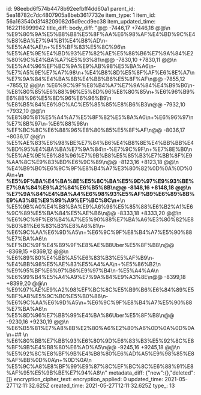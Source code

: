 id: 98eebd6f574b4478b92eefbff4dd60a1
parent_id: 5ea18782c7dc4807905a8beb3617732e
item_type: 1
item_id: 56a163540d3f48209082d5d9ecd9ec38
item_updated_time: 1622116999942
title_diff: 
body_diff: "@@ -7446,17 +7446,18 @@\\n %E9%80%9A%E5%B8%B8%E5%8F%AA%E6%98%AF%E4%BD%9C%E4%B8%BA%E7%94%B1%E4%B8%AD\\n-%E5%A4%AE\\n+%E5%BF%83%E5%8C%96\\n %E5%AE%9E%E4%BD%93%E7%82%AE%E5%88%B6%E7%9A%84%E2%80%9C%E4%BA%A7%E5%93%81\\n@@ -7830,10 +7830,11 @@\\n %E5%A4%96%EF%BC%9A%E9%AB%98%E5%BA%A6\\n-%E7%A5%9E%E7%A7%98\\n+%E4%B8%8D%E5%8F%AF%E6%8E%A7\\n %E7%9A%84%E4%BA%8B%E4%BB%B6%E5%8F%AF\\n@@ -7855,12 +7855,12 @@\\n %E6%9C%9F%E8%B4%A7%E7%9A%84%E4%B9%B0\\n-%E8%80%85%E6%88%96%E5%8D%96%E8%80%85\\n+%E6%96%B9%E6%88%96%E5%8D%96%E6%96%B9\\n %E8%B5%84%E6%9C%AC%E5%85%85%E8%B6%B3\\n@@ -7932,10 +7932,10 @@\\n %E8%80%81%E5%A4%A7%E5%8F%82%E5%8A%A0\\n+%E6%96%97\\n %E7%8B%97\\n-%E6%88%98\\n %EF%BC%8C%E6%88%96%E8%80%85%E5%8F%AF\\n@@ -8036,17 +8036,17 @@\\n %E5%AE%83%E6%98%BE%E7%84%B6%E4%B8%8E%E4%BB%BB%E4%BD%95%E4%BA%BA%E7%9A%84\\n-%E7%9C%9F\\n+%E7%8E%B0\\n %E5%AE%9E%E6%88%96%E7%9B%B8%E5%85%B3%E7%BB%8F%E9%AA%8C%E9%83%BD%E6%9C%89\\n@@ -8123,16 +8123,18 @@\\n %E4%B9%B0%E6%9C%9F%E8%B4%A7%E3%80%82%0D%0A%0D%0A\\n+**\\n %E5%9F%BA%E4%BA%8E%E5%8C%BA%E5%9D%97%E9%93%BE%E7%9A%84%E9%A2%84%E6%B5%8B\\n@@ -8148,16 +8148,18 @@\\n %E7%9A%84%E4%BA%A4%E6%98%93%E5%AF%B9%E6%89%8B%E9%A3%8E%E9%99%A9%EF%BC%8C\\n+**\\n %E5%9B%A0%E4%B8%BA%E9%A6%96%E5%85%88%E6%B2%A1%E6%9C%89%E5%BA%84%E5%AE%B6\\n@@ -8333,18 +8333,20 @@\\n %E6%9C%9F%E8%B4%A7%E5%90%88%E7%BA%A6%E3%80%82%E8%B0%81%E6%83%B3%E8%A6%81\\n-%E6%9C%AA%E6%9D%A5\\n+%E6%9C%9F%E8%B4%A7%E5%90%88%E7%BA%A6\\n %EF%BC%9F%E4%B9%9F%E8%AE%B8Uber%E5%8F%B8\\n@@ -8369,15 +8369,12 @@\\n %E6%89%80%E4%BB%A5%E6%83%B3%E5%AF%B9\\n-%E4%BB%98%E5%AE%83%E5%A4%AA\\n+%E5%86%B2\\n %E9%95%BF%E6%97%B6%E9%97%B4\\n-%E5%A4%AA\\n %E6%99%B4%E5%A4%A9%E7%9A%84%E9%A3%8E\\n@@ -8399,18 +8399,20 @@\\n %E9%97%AE%E9%A2%98%EF%BC%8C%E5%B9%B6%E6%84%89%E5%BF%AB%E5%9C%B0%E5%B0%86\\n-%E6%9C%AA%E6%9D%A5\\n+%E6%9C%9F%E8%B4%A7%E5%90%88%E7%BA%A6\\n %E5%8D%96%E7%BB%99%E4%BA%86Uber%E5%8F%B8\\n@@ -9230,16 +9230,19 @@\\n %E6%B5%81%E7%A8%8B%E2%80%A6%E2%80%A6%0D%0A%0D%0A\\n+## \\n %E6%80%BB%E7%BB%93%E6%80%9D%E6%83%B3%E5%92%8C%E8%BF%9B%E4%B8%80%E6%AD%A5\\n@@ -9245,16 +9245,18 @@\\n %E5%92%8C%E8%BF%9B%E4%B8%80%E6%AD%A5%E9%98%85%E8%AF%BB%0D%0A\\n+%0D%0A\\n %E5%9C%A8%E8%BF%99%E9%87%8C%EF%BC%8C%E6%88%91%E8%AF%95%E5%9B%BE%E7%94%A8\\n"
metadata_diff: {"new":{},"deleted":[]}
encryption_cipher_text: 
encryption_applied: 0
updated_time: 2021-05-27T12:11:32.625Z
created_time: 2021-05-27T12:11:32.625Z
type_: 13